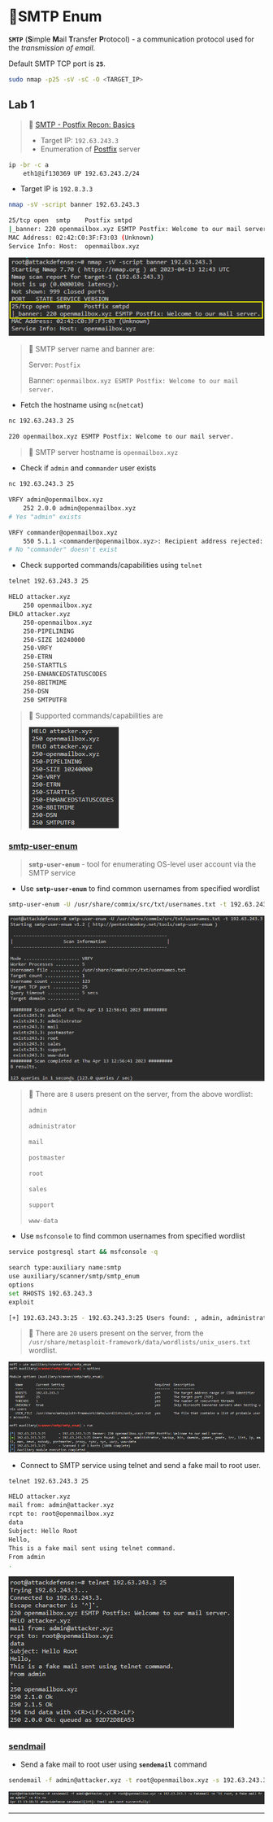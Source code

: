 # 🔬SMTP Enum

**`SMTP`** (**S**imple **M**ail **T**ransfer **P**rotocol) - a communication protocol used for the *transmission of email*.

Default SMTP TCP port is **`25`**.

```bash
sudo nmap -p25 -sV -sC -O <TARGET_IP>
```

## Lab 1

>  🔬  [SMTP - Postfix Recon: Basics](https://www.attackdefense.com/challengedetails?cid=516)
>
>  - Target IP: `192.63.243.3`
>  - Enumeration of [Postfix](https://www.postfix.org/) server

```bash
ip -br -c a
	eth1@if130369 UP 192.63.243.2/24
```

- Target IP is `192.8.3.3`

```bash
nmap -sV -script banner 192.63.243.3
```

```bash
25/tcp open  smtp    Postfix smtpd
|_banner: 220 openmailbox.xyz ESMTP Postfix: Welcome to our mail server.
MAC Address: 02:42:C0:3F:F3:03 (Unknown)
Service Info: Host:  openmailbox.xyz
```

![](.gitbook/assets/image-20230413144437237.png)

> 📌 SMTP server name and banner are:
>
> Server: `Postfix`
>
> Banner: `openmailbox.xyz ESMTP Postfix: Welcome to our mail server.`

- Fetch the hostname using `nc`(`netcat`)

```bash
nc 192.63.243.3 25
```

```bash
220 openmailbox.xyz ESMTP Postfix: Welcome to our mail server.
```

> 📌 SMTP server hostname is `openmailbox.xyz`

- Check if `admin` and `commander` user exists

```bash
nc 192.63.243.3 25
```

```bash
VRFY admin@openmailbox.xyz
	252 2.0.0 admin@openmailbox.xyz
# Yes "admin" exists
```

```bash
VRFY commander@openmailbox.xyz
	550 5.1.1 <commander@openmailbox.xyz>: Recipient address rejected: User unknown in local recipient table
# No "commander" doesn't exist
```

- Check supported commands/capabilities using `telnet`

```bash
telnet 192.63.243.3 25
```

```bash
HELO attacker.xyz
	250 openmailbox.xyz
EHLO attacker.xyz
    250-openmailbox.xyz
    250-PIPELINING
    250-SIZE 10240000
    250-VRFY
    250-ETRN
    250-STARTTLS
    250-ENHANCEDSTATUSCODES
    250-8BITMIME
    250-DSN
    250 SMTPUTF8
```

> 📌 Supported commands/capabilities are
>
> ![](.gitbook/assets/image-20230413145251626.png)

### [smtp-user-enum](https://pentestmonkey.net/tools/user-enumeration/smtp-user-enum)

> **`smtp-user-enum`** - tool for enumerating OS-level user account via the SMTP service

- Use **`smtp-user-enum`** to find common usernames from specified wordlist

```bash
smtp-user-enum -U /usr/share/commix/src/txt/usernames.txt -t 192.63.243.3
```

![smtp-user-enum](.gitbook/assets/image-20230413145845823.png)

> 📌 There are `8` users present on the server, from the above wordlist:
>
> `admin`
>
> `administrator`
>
> `mail`
>
> `postmaster`
>
> `root`
>
> `sales`
>
> `support`
>
> `www-data`

- Use `msfconsole` to find common usernames from specified wordlist

```bash
service postgresql start && msfconsole -q
```

```bash
search type:auxiliary name:smtp
use auxiliary/scanner/smtp/smtp_enum
options
set RHOSTS 192.63.243.3
exploit
```

```bash
[+] 192.63.243.3:25 - 192.63.243.3:25 Users found: , admin, administrator, backup, bin, daemon, games, gnats, irc, list, lp, mail, man, news, nobody, postmaster, proxy, sync, sys, uucp, www-data
```

> 📌 There are `20` users present on the server, from the `/usr/share/metasploit-framework/data/wordlists/unix_users.txt` wordlist.

![Metasploit - auxiliary/scanner/smtp/smtp_enum](.gitbook/assets/image-20230413151315318.png)

- Connect to SMTP service using telnet and send a fake mail to root user.

```bash
telnet 192.63.243.3 25
```

```bash
HELO attacker.xyz
mail from: admin@attacker.xyz
rcpt to: root@openmailbox.xyz
data
Subject: Hello Root
Hello,
This is a fake mail sent using telnet command.
From admin
.
```

![telnet 192.63.243.3 25](.gitbook/assets/image-20230413151735850.png)

### [sendmail](https://www.postfix.org/sendmail.1.html)

- Send a fake mail to root user using **`sendemail`** command

```bash
sendemail -f admin@attacker.xyz -t root@openmailbox.xyz -s 192.63.243.3 -u Fakemail -m "Hi root, a fake mail from admin" -o tls=no
```

![sendemail](.gitbook/assets/image-20230413151907909.png)

------

